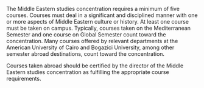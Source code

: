   
  
The Middle Eastern studies concentration requires a minimum of five courses. Courses must deal in a significant and disciplined manner with one or more aspects of Middle Eastern culture or history. At least one course must be taken on campus. Typically, courses taken on the Mediterranean Semester and one course on Global Semester count toward the concentration. Many courses offered by relevant departments at the American University of Cairo and Bogazici University, among other semester abroad destinations, count toward the concentration.

Courses taken abroad should be certified by the director of the Middle Eastern studies concentration as fulfilling the appropriate course requirements.

